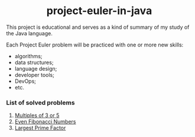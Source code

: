 <div id="header" align="center">
    <h1>project-euler-in-java</h1>
</div>

This project is educational and serves as a kind of summary of my study of the Java language.

Each Project Euler problem will be practiced with one or more new skills:

* algorithms;
* data structures;
* language design;
* developer tools;
* DevOps;
* etc.

### List of solved problems

1. [Multiples of 3 or 5](problem-1/README.md)
2. [Even Fibonacci Numbers](problem-2/README.md)
3. [Largest Prime Factor](problem-3/README.md)
